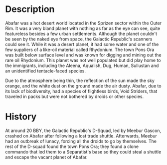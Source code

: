 # Description
Abafar was a hot desert world located in the Sprizen sector within the Outer Rim.
It was a very bland planet with nothing as far as the eye can see, quite featureless besides a few urban settlements.
Although the planet couldn't be seen by the naked eye from space, the Galactic Republic's scanners could see it.
While it was a desert planet, it had some water and one of the few suppliers of a like-oil material called Rhydonium.
The town Pons Ora was built below surface level and was known for digging and mining out the rare oil Rhydonium.
This planet was not well populated but did play home to the immigrants, including the Aleena, Aqualish, Dug, Human, Sullustan and an unidentified tentacle-faced species.

Due to the atmosphere being thin, the reflection of the sun made the sky orange, and the white dust on the ground made the air dusty.
Abafar, due to its lack of biodiversity, had a species of flightless birds, Void Striders, that traveled in packs but were not bothered by droids or other species.

# History
At around 20 BBY, the Galactic Republic's D-Squad, led by Meebur Gascon, crashed on Abafar after following a lost trade shuttle.
Afterwards, Meebur had an outbreak of lunacy, forcing all the droids to go by themselves.
The rest of the D-squad found the town Pons Ora; they found a clone commando that led them to a Separatist's base so they could steal a shuttle and escape the vacant planet of Abafar.
